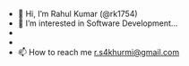- 👋 Hi, I’m Rahul Kumar (@rk1754)
- 👀 I’m interested in Software Development...
- 
- 
- 📫 How to reach me r.s4khurmi@gmail.com

<!---
rk1754/rk1754 is a ✨ special ✨ repository because its `README.md` (this file) appears on your GitHub profile.
You can click the Preview link to take a look at your changes.
--->
